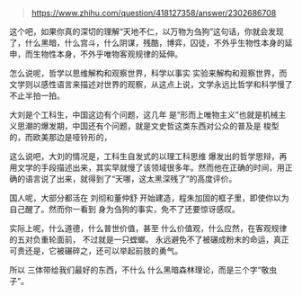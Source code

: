 > https://www.zhihu.com/question/418127358/answer/2302686708





这个吧，如果你真的深切的理解“天地不仁，以万物为刍狗”这句话，你就会发现了，什么黑暗，什么宫斗，什么阴谋，残酷，博弈，囚徒，不外乎生物性本身的延申，而生物性本身，不外乎唯物客观规律的延伸。

怎么说呢，哲学以思维解构和观察世界，科学以事实 实验来解构和观察世界，而文学则以感性语言来描述对世界的观察，从这点上说，文学永远比哲学和科学慢了不止半拍一拍。

大刘是个工科生，中国这边有个问题，这几年 是“形而上唯物主义”也就是机械主义思潮的爆发期，中国还有个问题，就是文史哲这类东西对公众的普及是 梭型的，而欧美那边是哑铃形的，

这么说吧，大刘的情况是，工科生自发式的以理工科思维 爆发出的哲学思辩，再用文学的手段描述出来，其实早就慢了该领域很多年。然而他在正确的时间，用正确的语言说了出来，就得到了“天哪，这太黑深残了”的高度评价。

国人呢，大部分都活在 刘彻和董仲舒 开始建造，程朱加固的框子里，即使你以为自己醒了。然而你一看到 身为刍狗的事实，免不了还要惊讶感叹。

实际上呢，什么道德，什么普世价值，甚至 什么价值观，什么应然，在客观规律的五对负重轮面前， 不过就是一只螳螂。 永远避免不了被碾成粉末的命运，真正可贵还是，它被碾碎之，还可以举起前肢的勇气。

所以 三体带给我们最好的东西，不什么 什么黑暗森林理论，而是三个字“敬虫子”。




